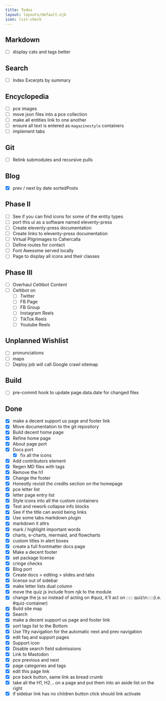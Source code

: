 ```yaml
---
title: Todos
layout: layouts/default.njk
icon: list-check
---
```

## Markdown
- [ ] display cats and tags better

## Search
- [ ] Index Excerpts by summary

## Encyclopedia
- [ ] pce images
- [ ] move json files into a pce collection
- [ ] make all entities link to one another
- [ ] ensure all text is entered as `magazinestyle` containers
- [ ] implement tabs

## Git
- [ ] Relink submodules and recursive pulls

## Blog
- [x] prev / next by date sortedPosts

## Phase II
- [ ] See if you can find icons for some of the entity types
- [ ] port this ui as a software named eleventy-press
- [ ] Create eleventy-press documentation
- [ ] Create links to eleventy-press documentation
- [ ] Virtual Pilgrimages to Cahercalla
- [ ] Define routes for contact
- [ ] Font Awesome served locally
- [ ] Page to display all icons and their classes

## Phase III
- [ ] Overhaul Celtibot Content
- [ ] Celtibot on
  - [ ] Twitter
  - [ ] FB Page
  - [ ] FB Group
  - [ ] Instagram Reels
  - [ ] TikTok Reels
  - [ ] Youtube Reels
## Unplanned Wishlist
- [ ] pronunciations
- [ ] maps
- [ ] Deploy job will call Google crawl sitemap

## Build
- [ ] pre-commit hook to update page.data.date for changed files

## Done
- [x] make a decent support us page and footer link
- [x] Move documentation to the git repository
- [x] Build decent home page
- [x] Refine home page
- [x] About page port
- [x] Docs port
  - [x] fix all the icons
- [x] Add contributors element
- [x] Regen MD files with tags
- [x] Remove the h1
- [x] Change the footer
- [x] Honestly revisit the credits section on the homepage
- [x] pce letter list
- [x] letter page entry list
- [x] Style icons into all the custom containers
- [x] Test and rework collapse info blocks
- [x] See if the title can avoid being links
- [x] Use some tabs markdown plugin
- [x] markdown it attrs
- [x] mark / highlight important words
- [x] charts, e-charts, mermaid, and flowcharts
- [x] custom titles in alert boxes
- [x] create a full frontmatter docs page
- [x] Make a decent footer
- [x] set package license
- [x] cringe checks
- [x] Blog port
- [x] Create docs > editing > slides and tabs
- [x] license out of sidebar
- [x] make letter lists dual column
- [x] move the quiz js include from njk to the module
- [x] change the js so instead of acting on #quiz, it'll act on ::::: quiz\n:::::(i.e. #quiz-container)
- [x] Build site map
- [x] Search
- [x] make a decent support us page and footer link
- [x] sort tags list to the Bottom
- [x] Use 11ty navigation for the automatic next and prev navigation
- [x] edit faq and support pages
- [x] Support icon
- [x] Disable search field submissions
- [x] Link to Mastodon
- [x] pce previous and next
- [x] page categories and tags
- [x] edit this page link
- [x] pce back button, same link as bread crumb
- [x] take all the H1, H2... on a page and put them into an aside list on the right
- [x] if sidebar link has no children button click should link activate
